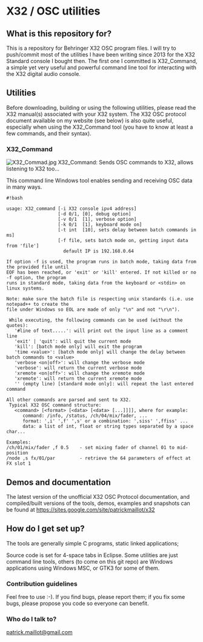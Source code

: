 # X32 / OSC utilities #
## What is this repository for? ##

This is a repository for Behringer X32 OSC program files. I will try to push/commit most of the utilities I have been writing since 2013 for the X32 Standard console I bought then.
The first one I committed is X32_Command, a simple yet very useful and powerful command line tool for interacting with the X32 digital audio console.

## Utilities ##

Before downloading, building or using the following utilities, please read the X32 manual(s) associated with your X32 system. The X32 OSC protocol document available on my website (see below) is also quite useful, especially when using the X32_Command tool (you have to know at least a few commands, and their syntax).


### X32_Command ###

![X32_Commad.jpg](https://bitbucket.org/repo/K9Ae7b/images/703636108-X32_Commad.jpg)
X32_Command: Sends OSC commands to X32, allows listening to X32 too...

This command line Windows tool enables sending and receiving OSC data in many ways.


```
#!bash

usage: X32_command [-i X32 console ipv4 address]
                   [-d 0/1, [0], debug option]
                   [-v 0/1  [1], verbose option]
                   [-k 0/1  [1], keyboard mode on]
                   [-t int  [10], sets delay between batch commands in ms]
                   [-f file, sets batch mode on, getting input data from 'file']
                     default IP is 192.168.0.64

If option -f is used, the program runs in batch mode, taking data from the provided file until 
EOF has been reached, or 'exit' or 'kill' entered. If not killed or no -f option, the program 
runs in standard mode, taking data from the keyboard or <stdin> on linux systems.

Note: make sure the batch file is respecting unix standards (i.e. use notepad++ to create the 
file under Windows so EOL are made of only "\n" and not "\r\n").

 While executing, the following commands can be used (without the quotes):
   '#line of text.....': will print out the input line as a comment line
   'exit' | 'quit': will quit the current mode
   'kill': [batch mode only] will exit the program
   'time <value>': [batch mode only] will change the delay between batch commands to <value>
   'verbose <on|off>': will change the verbose mode
   'verbose': will return the current verbose mode
   'xremote <on|off>': will change the xremote mode
   'xremote': will return the current xremote mode
   '' (empty line) [standard mode only]: will repeat the last entered command

All other commands are parsed and sent to X32.
 Typical X32 OSC command structure:
   <command> [<format> [<data> [<data> [...]]]], where for example:
      command: /info, /status, /ch/04/mix/fader, ...
      format: ',i' ',f' ',s' or a combination: ',siss' ',ffiss' ...
      data: a list of int, float or string types separated by a space char...

Examples:
/ch/01/mix/fader ,f 0.5    - set mixing fader of channel 01 to mid-position
/node ,s fx/01/par         - retrieve the 64 parameters of effect at FX slot 1
```


 
## Demos and documentation ##

The latest version of the unofficial X32 OSC Protocol documentation, and compiled/built versions of the tools, demos, examples and snapshots can be found at 
https://sites.google.com/site/patrickmaillot/x32

## How do I get set up? ##

The tools are generally simple C programs, static linked applications; 

Source code is set for 4-space tabs in Eclipse. Some utilities are just command line tools, others (to come on this git repo) are Windows applications using Windows MSC, or GTK3 for some of them.

### Contribution guidelines ###

Feel free to use :-). If you find bugs, please report them; if you fix some bugs, please propose you code so everyone can benefit.

### Who do I talk to? ###

patrick.maillot@gmail.com